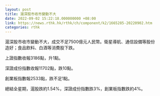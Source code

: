 ```yaml
---
layout: post
title: 滬深股市收市變動不大
date: 2022-09-02 15:22:18.000000000 +08:00
link: https://news.rthk.hk/rthk/ch/component/k2/1665285-20220902.htm
categories: rthk
---
```


滬深股市收市變動不大，成交不足7500億元人民幣。衛星導航、通信設備等股份造好；食品飲料、白酒等消費股下跌。

上證指數收報3186點，升1點。

深證成份指數收報11702點，跌10點。

創業板指數報2533點，跌不足1點。

總結全星期，滬股跌約1.54%，深證成份指數跌3%，創業板指數跌約4%。
